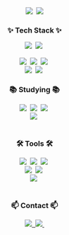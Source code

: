 <div align="center">
  <img src="https://github.com/user-attachments/assets/aca43078-7d15-41dc-bf7e-cb76507bd14d" />&nbsp
  <img src="https://readme-typing-svg.demolab.com?font=Fira+Code&weight=1000&pause=1000&color=B6D6F7&center=true&vCenter=true&width=435&lines=Learning+AI+and+Data+Science+on+FoodTech">
</div>

<!--내용 부분-->
<h3 align="center">✨ Tech Stack ✨</h3>
<div align="center">
  <img src="https://img.shields.io/badge/python-3670A0?style=for-the-badge&logo=python&logoColor=ffdd54" />&nbsp
  <img src="https://img.shields.io/badge/R-276DC3?style=for-the-badge&logo=R&logoColor=white" />&nbsp
</div>

<br>

<div align="center">
  <img src="https://img.shields.io/badge/NumPy-013243?style=for-the-badge&logo=NumPy&logoColor=white" />&nbsp
  <img src="https://img.shields.io/badge/Pandas-150458?style=for-the-badge&logo=Pandas&logoColor=white" />&nbsp
  <img src="https://img.shields.io/badge/PyTorch-EE4C2C?style=for-the-badge&logo=PyTorch&logoColor=white" />&nbsp;
</div>
<div align="center">
  <img src="https://img.shields.io/badge/Matplotlib-11557C?style=for-the-badge&logo=Matplotlib&logoColor=white" />&nbsp
  <img src="https://img.shields.io/badge/Seaborn-3776AB?style=for-the-badge&logo=Seaborn&logoColor=white" />&nbsp
</div>


<h3 align="center">📚 Studying 📚</h3>
<div align="center">
  <img src="https://img.shields.io/badge/Scikit--learn-F7931E?style=for-the-badge&logo=scikit-learn&logoColor=white" />&nbsp
  <img src="https://img.shields.io/badge/Spark-E25A1C?style=for-the-badge&logo=apachespark&logoColor=white" />&nbsp
  <img src="https://img.shields.io/badge/SQL-003B57?style=for-the-badge&logo=MySQL&logoColor=white" />&nbsp
</div>

<div align="center">
  <img src="https://img.shields.io/badge/OpenCV-5C3EE8?style=for-the-badge&logo=OpenCV&logoColor=white" />&nbsp
  
</div>
<br>

<h3 align="center">🛠 Tools 🛠</h3>
<div align="center">
  <img src="https://img.shields.io/badge/git-F05033.svg?style=for-the-badge&logo=git&logoColor=white" />&nbsp
  <img src="https://img.shields.io/badge/github-181717.svg?style=for-the-badge&logo=github&logoColor=white" />&nbsp
  <img src="https://img.shields.io/badge/Notion-F3F3F3.svg?style=for-the-badge&logo=notion&logoColor=black" />&nbsp
</div>

<div align="center">
  <img src="https://img.shields.io/badge/Jupyter-F37626?style=for-the-badge&logo=Jupyter&logoColor=white" />&nbsp
  <img src="https://img.shields.io/badge/Visual_Studio_Code-007ACC?style=for-the-badge&logo=Visual%20Studio%20Code&logoColor=white" />&nbsp
</div>
<div align="center">
  <img src="https://img.shields.io/badge/HuggingFace-FFBF00?style=for-the-badge&logo=HuggingFace&logoColor=white" />&nbsp
</div>
<br>

<h3 align="center">📫 Contact 📫</h3>
<div align="center">
  <a href="https://velog.io/@cook_tech_uk">
    <img src="https://img.shields.io/badge/Velog-1EBC8F?style=for-the-badge&logo=velog&logoColor=white" />&nbsp
  </a>
  <a href="mailto:alex0802@naver.com">
    <img src="https://img.shields.io/badge/alex0802@naver.com-03C75A?style=for-the-badge&logo=Naver&logoColor=white" />&nbsp;
  </a>
</div>
